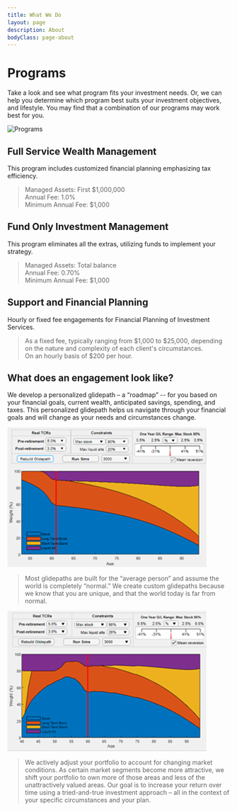 ```yaml
---
title: What We Do
layout: page
description: About
bodyClass: page-about
---
```


# Programs

Take a look and see what program fits your investment needs. Or, we can help you determine which program best suits your investment objectives, and lifestyle. You may find that a combination of our programs may work best for you.    

![Programs](/images/thom-holmes-Lrfw0U_o9I0-unsplash.jpg)

## Full Service Wealth Management

This program includes customized financial planning emphasizing tax efficiency.  

> Managed Assets: First $1,000,000  
> Annual Fee: 1.0%  
> Minimum Annual Fee: $1,000  

## Fund Only Investment Management

This program eliminates all the extras, utilizing funds to implement your strategy.  

> Managed Assets: Total balance  
> Annual Fee: 0.70%  
> Minimum Annual Fee: $1,000  

## Support and Financial Planning

Hourly or fixed fee engagements for Financial Planning of Investment Services.  

> As a fixed fee, typically ranging from $1,000 to $25,000, depending on the nature and complexity of each client's circumstances.  
> On an hourly basis of $200 per hour.  

## What does an engagement look like?

We develop a personalized glidepath – a “roadmap” -- for you based on your financial goals, current wealth, anticipated savings, spending, and taxes. This personalized glidepath helps us navigate through your financial goals and will change as your needs and circumstances change.  

![Programs](/images/nebo1.png)

> Most glidepaths are built for the “average person” and assume the world is completely “normal.” We create custom glidepaths because we know that you are unique, and that the world today is far from normal.  


![Programs](/images/nebo3.png)

> We actively adjust your portfolio to account for changing market conditions. As certain market segments become more attractive, we shift your portfolio to own more 
> of those areas and less of the unattractively valued areas. Our goal is to increase your return over time using a tried-and-true investment approach – all in the  context of your specific circumstances and your plan.




